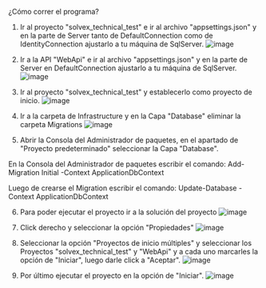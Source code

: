 ¿Cómo correr el programa?

1. Ir al proyecto "solvex_technical_test" e ir al archivo "appsettings.json" y en la parte de Server tanto de DefaultConnection como de IdentityConnection ajustarlo a tu máquina de SqlServer.
![image](https://github.com/JaimeTerrero/Solvex_Technical_Test/assets/95511131/48c78341-cb76-4b8d-8e3a-d49feb221433)

2. Ir a la API "WebApi" e ir al archivo "appsettings.json" y en la parte de Server en DefaultConnection ajustarlo a tu máquina de SqlServer.
![image](https://github.com/JaimeTerrero/Solvex_Technical_Test/assets/95511131/d8f0ed3e-e327-4d5c-92be-4fffba93fe9b)

3. Ir al proyecto "solvex_technical_test" y establecerlo como proyecto de inicio.
![image](https://github.com/JaimeTerrero/Solvex_Technical_Test/assets/95511131/561ad20e-4fda-4638-90b7-8e3efcf512e6)

4. Ir a la carpeta de Infrastructure y en la Capa "Database" eliminar la carpeta Migrations
![image](https://github.com/JaimeTerrero/Solvex_Technical_Test/assets/95511131/84967a60-1021-4676-810b-54bb3a1d3fb7)

5. Abrir la Consola del Administrador de paquetes, en el apartado de "Proyecto predeterminado" seleccionar la Capa "Database".
 
  En la Consola del Administrador de paquetes escribir el comando: 
  Add-Migration Initial -Context ApplicationDbContext

  Luego de crearse el Migration escribir el comando:
  Update-Database -Context ApplicationDbContext

6. Para poder ejecutar el proyecto ir a la solución del proyecto
![image](https://github.com/JaimeTerrero/Solvex_Technical_Test/assets/95511131/289f639c-7f78-4c3c-8aac-0e593a80adef)

7. Click derecho y seleccionar la opción "Propiedades"
![image](https://github.com/JaimeTerrero/Solvex_Technical_Test/assets/95511131/cb91c144-5038-474a-b58e-df082e83440f)

8. Seleccionar la opción "Proyectos de inicio múltiples" y seleccionar los Proyectos "solvex_technical_test" y "WebApi" y a cada uno marcarles la opción de "Iniciar", luego darle click a "Aceptar".
![image](https://github.com/JaimeTerrero/Solvex_Technical_Test/assets/95511131/a2d03bf8-48c9-4888-a8a2-e03beac2d938)

9. Por último ejecutar el proyecto en la opción de "Iniciar".
![image](https://github.com/JaimeTerrero/Solvex_Technical_Test/assets/95511131/34cafab3-1e10-4437-b531-75aff1e1329e)
